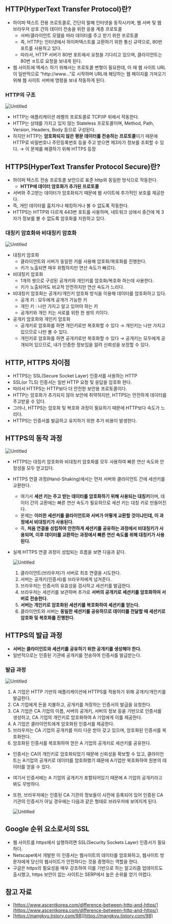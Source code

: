 ## HTTP(HyperText Transfer Protocol)란?

- 하이퍼 텍스트 전용 프로토콜로, 간단히 말해 인터넷을 동작시키며, 웹 서버 및 웹 브라우저 상호 간의 데이터 전송을 위한 응용 계층 프로토콜
    - 서버/클라이언트 모델을 따라 데이터를 주고 받기 위한 프로토콜
    - 즉, HTTP는 인터넷에서 하이퍼텍스트를 교환하기 위한 통신 규약으로, 80번 포트를 사용하고 있다.
    - 따라서, HTTP 서버가 80번 포트에서 요청을 기다리고 있으며, 클라이언트는 80번 ㅍ트로 요청을 보내게 된다.
- 웹 사이트에 엑세스 하기 위해서는 프로토콜 변형이 필요한데, 이 때 웹 사이트 URL이 일반적으로 “http://www…”로 시작하며 URL에 해당하는 웹 페이지를 가져오기 위해 웹 사이트 서버에 명령을 보내 작동하게 된다.

### HTTP의 구조

![Untitled](https://s3-us-west-2.amazonaws.com/secure.notion-static.com/e49af25f-fd38-4926-823d-d01009c9d9ea/Untitled.png)

- HTTP는 애플리케이션 레벨의 프로토콜로 TCP/IP 위에서 작동한다.
- HTTP는 상태를 가지고 있지 않는 Stateless 프로토콜이며, Method, Path, Version, Headers, Body 등으로 구성된다.
- 하지만 HTTP는 **암호화되지 않은 평문 데이터를 전송하는 프로토콜**이기 때문에 HTTP로 비밀번호나 주민등록번호 등을 주고 받으면 제3자가 정보를 조회할 수 있다. → 이 문제를 해결하기 위해 HTTPS 등장

## HTTPS(HyperText Transfer Protocol Secure)란?

- 하이퍼 텍스트 전송 프로토콜 보안으로 표준 http와 동일한 방식으로 작동한다.
    - **HTTP에 데이터 암호화가 추가된 프로토콜**
- 서버와 주고받는 데이터가 암호화되기 때문에 웹 사이트에 추가적인 보호를 제공한다.
- 즉, 개인 데이터를 훔치거나 해킹하거나 볼 수 없도록 작동한다.
- HTTPS는 HTTP와 다르게 443번 포트를 사용하며, 네트워크 상에서 중간에 제 3자가 정보를 볼 수 없도록 암호화를 지원하고 있다.

### 대칭키 암호화와 비대칭키 암호화

![Untitled](https://s3-us-west-2.amazonaws.com/secure.notion-static.com/5ab5785f-e16b-4275-9141-88e1d8db9e42/Untitled.png)

- 대칭키 암호화
    - 클라이언트와 서버가 동일한 키를 사용해 암호화/복호화를 진행한다.
    - 키가 노출되면 매우 위험하지만 연산 속도가 빠르다.
- 비대칭키 암호화
    - 1개의 쌍으로 구성된 공개키와 개인키를 암호화/복호화 하는데 사용한다.
    - 키가 노출되어도 비교적 안전하지만 연산 속도가 느리다.
- 비대칭키 암호화는 공개키/개인키 암호화 방식을 이용해 데이터를 암호화하고 있다.
    - 공개 키 : 모두에게 공개가 가능한 키
    - 개인 키 : 나만 가지고 알고 있어야 하는 키
    - 공개키와 개인 키는 서로를 위한 한 쌍의 키이다.
- 공개키 암호화와 개인키 암호화
    - 공개키로 암호화를 하면 개인키로만 복호화할 수 있다 → 개인키는 나만 가지고 있으므로 나만 볼 수 있다.
    - 개인키로 암호화를 하면 공개키로만 복호화할 수 있다 → 공개키는 모두에게 공개되어 있으므로, 내가 인증한 정보임을 알려 신뢰성을 보장할 수 있다.

## HTTP, HTTPS 차이점

- HTTPS는 SSL(Secure Socket Layer) 인증서를 사용하는 HTTP
- SSL(or TLS) 인증서는 일반 HTTP 요청 및 응답을 암호화 한다.
- 따라서 HTTPS는 HTTP보다 더 안전한 보안용 프로토콜이다.
- HTTP는 암호화가 추가되지 않아 보안에 취약하지만, HTTPS는 안전하게 데이터를 주고받을 수 있다.
- 그러나, HTTPS는 암호화 및 복호화 과정이 필요하기 때문에 HTTP보다 속도가 느리다.
- HTTPS는 인증서를 발급하고 유지하기 위한 추가 비용이 발생한다.

## HTTPS의 동작 과정

![Untitled](https://s3-us-west-2.amazonaws.com/secure.notion-static.com/ab4da4ac-96d2-4d4b-8ea2-d6f546266636/Untitled.png)

- HTTPS는 대칭키 암호화와 비대칭키 암호화를 모두 사용하여 빠른 연산 속도와 안정성을 모두 얻고있다.
- HTTPS 연결 과정(Hand-Shaking)에서는 먼저 서버와 클라이언트 간에 세션키를 교환한다.
    - 여기서 **세션 키는 주고 받는 데이터를 암호화하기 위해 사용되는 대칭키**이며, 데이터 간의 교환에는 빠른 연산 속도가 필요하므로 세션 키는 대칭 키로 만들어진다.
    - 문제는 **이러한 세션키를 클라이언트와 서버가 어떻게 교환할 것이냐인데, 이 과정에서 비대칭키가 사용된다.**
    - 즉, **처음 연결을 성립하여 안전하게 세션키를 공유하는 과정에서 비대칭키가 사용되며, 이후 데이터를 교환하는 과정에서 빠른 연산 속도를 위해 대칭키가 사용된다.**
- 실제 HTTPS 연결 과정이 성립되는 흐름을 보면 다음과 같다.
    
    ![Untitled](https://s3-us-west-2.amazonaws.com/secure.notion-static.com/6502f3cb-9d55-436a-92e2-ad6b62bf8cf7/Untitled.png)
    
    1. 클라이언트(브라우저)가 서버로 최초 연결을 시도한다.
    2. 서버는 공개키(인증서)를 브라우저에게 넘겨준다.
    3. 브라우저는 인증서의 유효성을 검사하고 세션키를 발급한다.
    4. 브라우저는 세션키를 보관하며 추가로 **서버의 공개키로 세션키를 암호화하여 서버로 전송한다.**
    5. **서버는 개인키로 암호화된 세션키를 복호화하여 세션키를 얻는다.**
    6. 클라이언트와 서버는 **동일한 세션키를 공유하므로 데이터를 전달할 때 세션키로 암호화 및 복호화를 진행한다.**

## HTTPS의 발급 과정

- **서버는 클라이언트와 세션키를 공유하기 위한 공개키를 생성해야 한다.**
- 일반적으로는 인증된 기관에 공개키를 전송하여 인증서를 발급받는다.

### 발급 과정

![Untitled](https://s3-us-west-2.amazonaws.com/secure.notion-static.com/61a3a58a-c3b8-436c-acd6-c46430b5e165/Untitled.png)

1. A 기업은 HTTP 기반의 애플리케이션에 HTTPS를 적용하기 위해 공개키/개인키를 발급한다.
2. CA 기업에게 돈을 지불하고, 공개키를 저장하는 인증서의 발급을 요청한다.
3. CA 기업은 CA 기업의 이름, 서버의 공개키, 서버의 정보 등을 기반으로 인증서를 생성하고, CA 기업의 개인키로 암호화하여 A 기업에게 이를 제공한다.
4. A 기업은 클라이언트에게 암호화된 인증서를 제공한다.
5. 브라우저는 CA 기업의 공개키를 미리 다운 받아 갖고 있으며, 암호화된 인증서를 복호화한다.
6. 암호화된 인증서를 복호화하여 얻은 A 기업의 공개키로 세션키를 공유한다.

- 인증서는 CA의 개인키로 암호화되었기 때문에 신뢰성을 확보할 수 있고, 클라이언트는 A기업의 공개키로 데이터를 암호화했기 떄문에 A기업만 복호화하여 원본의 데이터를 얻을 수 있다.
- 여기서 인증서에는 A 기업의 공개키가 포함되어있기 때문에 A 기업의 공개키라고 봐도 무방하다.
- 또한, 브라우저에는 인증된 CA 기관의 정보들이 사전에 등록되어 있어 인증된 CA 기관의 인증서가 아닐 경우에는 다음과 같은 형태로 브라우저에 보여지게 된다.
    
    ![Untitled](https://s3-us-west-2.amazonaws.com/secure.notion-static.com/b8f69851-88dc-4776-8e58-7d76b1ed30b5/Untitled.png)
    

## Google 순위 요소로서의 SSL

- 웹 사이트를 https에서 실행하려면 SSL(Security Sockets Layer) 인증서가 필요하다.
- Netscape에서 개발한 이 인증서는 웹사이트의 데이터를 암호화하고, 웹사이트 방문자에게 당신의 웹사이트가 안전하다는 것을 증명하는 역할을 한다.
- 구글은 https의 필요성을 매우 강조하여 이를 기반으로 하는 알고리즘 업데이트도 출시했고, https 보안이 없는 사이트는 SERP에서 높은 순위를 얻기 어렵다.

## 참고 자료

- [https://www.ascentkorea.com/difference-between-http-and-https/](https://www.ascentkorea.com/difference-between-http-and-https/)
- [https://mangkyu.tistory.com/98](https://mangkyu.tistory.com/98)